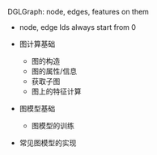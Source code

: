 DGLGraph:  node, edges, features on them
- node, edge Ids always start from 0


- 图计算基础
    - 图的构造
    - 图的属性/信息
    - 获取子图
    - 图上的特征计算
    
- 图模型基础
    - 图模型的训练

- 常见图模型的实现
